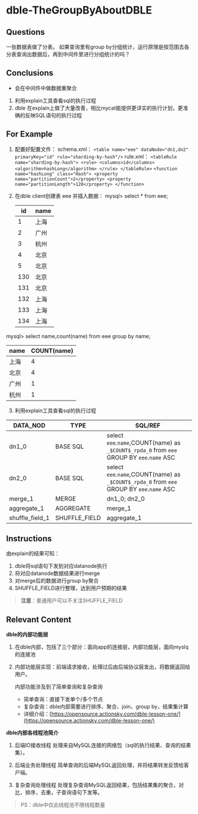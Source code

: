 # dble-TheGroupByAboutDBLE

## Questions  

一张数据表做了分表。
如果查询里有group by分组统计，运行原理是按范围去各分表查询出数据后，再到中间件里进行分组统计的吗？ 

## Conclusions

 - 会在中间件中做数据重聚合
1. 利用explain工具查看sql的执行过程
2. dble 在explain上做了大量改善，相比mycat能提供更详实的执行计划，更准确的反映SQL语句的执行过程

## For Example

1. 配置好配置文件：
schema.xml：
 `<table name="eee" dataNode="dn1,dn2" primaryKey="id" rule="sharding-by-hash"/>`
 rule.xml：
 `<tableRule name="sharding-by-hash">
        <rule>
            <columns>id</columns>
            <algorithm>hashLong</algorithm>
        </rule>
    </tableRule>`
`<function name="hashLong" class="Hash">
        <property name="partitionCount">2</property>
        <property name="partitionLength">128</property>
    </function>`

2. 在dble client创建表 eee 并插入数据：
mysql> select * from eee;

	| id | name |
	| -- | -- |
	|    1 | 上海   |
	|    2 | 广州   |
	|    3 | 杭州   |
	|    4 | 北京   |
	|    5 | 北京   |
	|  130 | 北京   |
	|  131 | 北京   |
	|  132 | 上海   |
	|  133 | 上海   |
	|  134 | 上海   |

mysql> select name,count(name) from eee group by name;

| name | COUNT(name) |
| -- | -- |
| 上海 | 4 |
| 北京 | 4 |
| 广州 | 1 |
| 杭州 | 1 |

3. 利用explain工具查看sql的执行过程

| DATA_NOD | TYPE | SQL/REF |
| -- | -- | -- |
| dn1_0 | BASE SQL| select `eee`.`name`,COUNT(name) as `_$COUNT$_rpda_0` from  `eee` GROUP BY `eee`.`name` ASC |
| dn2_0 | BASE SQL| select `eee`.`name`,COUNT(name) as `_$COUNT$_rpda_0` from  `eee` GROUP BY `eee`.`name` ASC |
| merge_1 | MERGE| dn1_0; dn2_0 |
| aggregate_1| AGGREGATE| merge_1 |
| shuffle_field_1| SHUFFLE_FIELD| aggregate_1 |

## Instructions

由explain的结果可知：
1. dble将sql语句下发到对应datanode执行
2. 将对应datanode数据结果进行merge
3. 对merge后的数据进行group by聚合
4. SHUFFLE_FIELD进行整理，达到用户预期的结果
> **注意**：普通用户可以不关注SHUFFLE_FIELD

## Relevant Content 

**dble的内部功能层**

1. 在dble内部，包括了三个部分：面向app的连接层，内部功能层，面向myslq的连接池
2. 内部功能层实现：前端请求接收，处理过后由后端协议层发出，将数据返回给用户。
	
	内部功能涉及到了简单查询和复杂查询
	- 简单查询：直接下发单个/多个节点
	- 复杂查询：dble内部需要进行排序、聚合、join、group by，结果集计算
	- 详细介绍：[https://opensource.actionsky.com/dble-lesson-one/](https://opensource.actionsky.com/dble-lesson-one/)
	
**dble内部各线程池简介**

1. 后端IO接收线程
处理来自MySQL连接的网络包（sql的执行结果、查询的结果集）。

2. 后端业务处理线程
简单查询的后端MySQL返回处理，并将结果转发反馈给客户端。

3. 复杂查询处理线程
处理复杂查询MySQL返回结果，包括结果集的聚合，对比，排序，去重，子查询语句下发等。
> PS：dble中仅此线程池不限线程数量

	



















<!--stackedit_data:
eyJoaXN0b3J5IjpbMTYzNTYyNTg1OV19
-->
